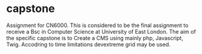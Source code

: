 # capstone
Assignment for CN6000.
This is considered to be the final assignment to receive a Bsc in Computer Science at University of East London.
The aim of the specific capstone is to Create a CMS using mainly php, Javascript, Twig. Accodring to time limitations devextreme grid may be used.
